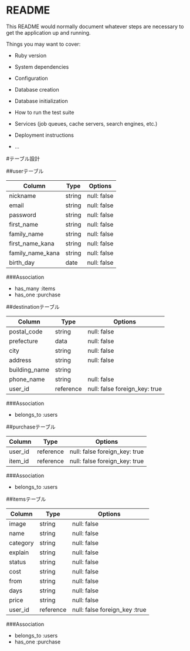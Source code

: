 # README

This README would normally document whatever steps are necessary to get the
application up and running.

Things you may want to cover:

* Ruby version

* System dependencies

* Configuration

* Database creation

* Database initialization

* How to run the test suite

* Services (job queues, cache servers, search engines, etc.)

* Deployment instructions

* ...


#テーブル設計


##userテーブル

| Column           | Type     | Options     |
| ---------------- | -------- | ----------- |
| nickname         | string   | null: false |
| email            | string   | null: false |
| password         | string   | null: false |
| first_name       | string   | null: false |
| family_name      | string   | null: false |
| first_name_kana  | string   | null: false |
| family_name_kana | string   | null: false |
| birth_day        | date     | null: false |

###Association
- has_many :items
- has_one :purchase



##destinationテーブル
 
| Column              | Type      | Options                       |
| ------------------- | --------- | ----------------------------- |
| postal_code         | string    | null: false                   |
| prefecture          | data      | null: false                   |
| city                | string    | null: false                   |
| address             | string    | null: false                   |
| building_name       | string    |                               |
| phone_name          | string    | null: false                   |
| user_id             | reference | null: false foreign_key: true |

###Association
- belongs_to :users





##purchaseテーブル

| Column  | Type      | Options                       |
| --------| --------  | ------------------------------|
| user_id | reference | null: false foreign_key: true |
| item_id | reference | null: false foreign_key: true |

###Association
- belongs_to :users




##itemsテーブル

| Column   | Type      | Options                       |
| ---------| --------  | ----------------------------- |
| image    | string    | null: false                   |
| name     | string    | null: false                   |
| category | string    | null: false                   |
| explain  | string    | null: false                   |
| status   | string    | null: false                   |
| cost     | string    | null: false                   |
| from     | string    | null: false                   |
| days     | string    | null: false                   |
| price    | string    | null: false                   |
| user_id  | reference | null: false foreign_key :true |

###Association
- belongs_to :users
- has_one :purchase
